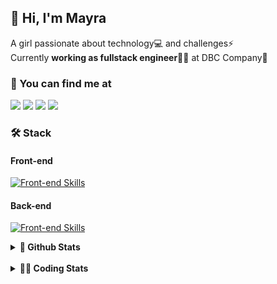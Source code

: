 ## 👋 Hi, I'm Mayra

A girl passionate about technology💻 and challenges⚡  
Currently **working as fullstack engineer**👩‍💻 at DBC Company🚀   

### 💬 You can find me at

<a href="https://mayra.dev" target="_blank" rel="noopener"><img src="https://img.shields.io/badge/-mayra.dev-005FED?style=flat&logo=Google-chrome&logoColor=white"/></a>
<a href="https://linkedin.com/in/mayraamaral" target="_blank" rel="noopener"><img src="https://img.shields.io/badge/-/mayraamaral-0077B5?style=flat&logo=Linkedin&logoColor=white"/></a>
<a href="mailto:mayra@mayra.dev" target="_blank" rel="noopener"><img src="https://img.shields.io/badge/-mayra@mayra.dev-D14836?style=flat&logo=Gmail&logoColor=white"/></a>
<a href="" target="_blank" rel="noopener"><img src="https://img.shields.io/badge/-mayraamaral-7289DA?style=flat&logo=Discord&logoColor=white"/></a>

### 🛠️ Stack
#### Front-end

[![Front-end Skills](https://skillicons.dev/icons?i=react,next,redux,styledcomponents,html,css,sass,js,ts,figma)](https://skillicons.dev)
#### Back-end

[![Front-end Skills](https://skillicons.dev/icons?i=java,spring,hibernate,aws,idea,postgres,mysql,git,linux,bash,nodejs,docker,kubernetes,jenkins)](https://skillicons.dev)


<details>
    <summary><strong>📌 Github Stats</strong></summary>
    <br />
    <div align="center">
        <table>
      <td><img height="160em" src="https://github-readme-stats.vercel.app/api?username=mayraamaral&show_icons=true&theme=algolia&hide_border=true&hide=stars&count_private=true" alt="Readme stats"></td>
      <td><img height="160em" src="https://github-readme-stats.vercel.app/api/top-langs/?username=mayraamaral&&layout=compact&&theme=algolia&hide_border=true&langs_count=6" alt="Language stats"></td>
       </table>
  </div> 
    

  <p align="center">
    <img src="https://github-readme-streak-stats.herokuapp.com?user=mayraamaral&theme=dark&hide_border=true&date_format=j%20M%5B%20Y%5D&locale=pt-br&background=050F2C&ring=0195DD&fire=23AA7D&currStreakLabel=23AA7D" alt="Streak stats">
  </p> 
</details>

<br />

<details>
  <summary><strong>👩‍💻 Coding Stats</strong></summary>
  <br />
  
  <!--START_SECTION:waka-->
![Code Time](http://img.shields.io/badge/Code%20Time-280%20hrs%2055%20mins-blue)

**🐱 My GitHub Data** 

> 📦 579.3 kB Used in GitHub's Storage 
 > 
> 🏆 206 Contributions in the Year 2024
 > 
> 🚫 Not Opted to Hire
 > 
> 📜 52 Public Repositories 
 > 
> 🔑 29 Private Repositories 
 > 
**I'm an Early 🐤** 

```text
🌞 Morning                393 commits         ███░░░░░░░░░░░░░░░░░░░░░░   10.45 % 
🌆 Daytime                2038 commits        ██████████████░░░░░░░░░░░   54.20 % 
🌃 Evening                1189 commits        ████████░░░░░░░░░░░░░░░░░   31.62 % 
🌙 Night                  140 commits         █░░░░░░░░░░░░░░░░░░░░░░░░   03.72 % 
```
📅 **I'm Most Productive on Thursday** 

```text
Monday                   665 commits         ████░░░░░░░░░░░░░░░░░░░░░   17.69 % 
Tuesday                  658 commits         ████░░░░░░░░░░░░░░░░░░░░░   17.50 % 
Wednesday                626 commits         ████░░░░░░░░░░░░░░░░░░░░░   16.65 % 
Thursday                 706 commits         █████░░░░░░░░░░░░░░░░░░░░   18.78 % 
Friday                   559 commits         ████░░░░░░░░░░░░░░░░░░░░░   14.87 % 
Saturday                 210 commits         █░░░░░░░░░░░░░░░░░░░░░░░░   05.59 % 
Sunday                   336 commits         ██░░░░░░░░░░░░░░░░░░░░░░░   08.94 % 
```


📊 **This Week I Spent My Time On** 

```text
🕑︎ Time Zone: America/Sao_Paulo

💬 Programming Languages: 
Java                     3 hrs 47 mins       ███████████████████████░░   92.70 % 
Text                     12 mins             █░░░░░░░░░░░░░░░░░░░░░░░░   05.16 % 
XML                      2 mins              ░░░░░░░░░░░░░░░░░░░░░░░░░   00.91 % 
GitIgnore file           1 min               ░░░░░░░░░░░░░░░░░░░░░░░░░   00.74 % 
Other                    0 secs              ░░░░░░░░░░░░░░░░░░░░░░░░░   00.32 % 

🔥 Editors: 
VS Code                  2 hrs 4 mins        █████████████░░░░░░░░░░░░   50.57 % 
Intellijidea             2 hrs 1 min         ████████████░░░░░░░░░░░░░   49.43 % 

💻 Operating System: 
Linux                    4 hrs 5 mins        █████████████████████████   100.00 % 
```

**I Mostly Code in Java** 

```text
Java                     119 repos           ██████░░░░░░░░░░░░░░░░░░░   25.98 % 
HTML                     117 repos           ██████░░░░░░░░░░░░░░░░░░░   25.55 % 
JavaScript               101 repos           ██████░░░░░░░░░░░░░░░░░░░   22.05 % 
TypeScript               96 repos            █████░░░░░░░░░░░░░░░░░░░░   20.96 % 
Dockerfile               1 repo              ░░░░░░░░░░░░░░░░░░░░░░░░░   00.22 % 
```




 Last Updated on 15/03/2024 18:56:36 UTC
<!--END_SECTION:waka-->

</details>
